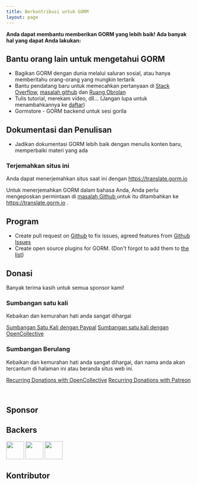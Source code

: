 ```yaml
---
title: Berkontribusi untuk GORM
layout: page
---
```

**Anda dapat membantu memberikan GORM yang lebih baik! Ada banyak hal yang dapat Anda lakukan:**

## Bantu orang lain untuk mengetahui GORM

* Bagikan GORM dengan dunia melalui saluran sosial, atau hanya memberitahu orang-orang yang mungkin tertarik
* Bantu pendatang baru untuk memecahkan pertanyaan di [Stack Overflow](https://stackoverflow.com/questions/tagged/go-gorm), [masalah github](https://github.com/jinzhu/gorm/issues) dan [Ruang Obrolan](/community.html#Chat)
* Tulis tutorial, merekam video, dll... (Jangan lupa untuk menambahkannya ke [daftar](/community.html))
* Gormstore - GORM backend untuk sesi gorila

## Dokumentasi dan Penulisan

* Jadikan dokumentasi GORM lebih baik dengan menulis konten baru, memperbaiki materi yang ada

### Terjemahkan situs ini

Anda dapat menerjemahkan situs saat ini dengan <https://translate.gorm.io>

Untuk menerjemahkan GORM dalam bahasa Anda, Anda perlu mengeposkan permintaan di [ masalah Github ](https://github.com/jinzhu/gorm.io/issues) untuk itu ditambahkan ke <a href = "https://translate.gorm.io"> https://translate.gorm.io </a>.

## Program

* Create pull request on [Github](https://github.com/jinzhu/gorm) to fix issues, agreed features from [Github Issues](https://github.com/jinzhu/gorm/issues)
* Create open source plugins for GORM. (Don't forgot to add them to [the list](/community.html#Open-Sources))

## Donasi

Banyak terima kasih untuk semua sponsor kami!

### Sumbangan satu kali

Kebaikan dan kemurahan hati anda sangat dihargai

[Sumbangan Satu Kali dengan Paypal](https://www.paypal.me/zhangjinzhu) [Sumbangan satu kali dengan OpenCollective](https://opencollective.com/gorm)

### Sumbangan Berulang

Kebaikan dan kemurahan hati anda sangat dihargai, dan nama anda akan tercantum di halaman ini atau beranda situs web ini.

[Recurring Donations with OpenCollective](https://opencollective.com/gorm) [Recurring Donations with Patreon](https://www.patreon.com/jinzhu)

<br />

## Sponsor

<object type="image/svg+xml" data="https://opencollective.com/gorm/tiers/sponsor.svg?avatarHeight=68&width=740"></object>

## Backers

<div class="backers-list">
  
<a href="https://www.patreon.com/jeffprestes"><img style="width: 48px" src="http://i.imgur.com/7SPpyLw.jpg"></img></a>
<a href="https://www.patreon.com/user/creators?u=5447334"><img style="width: 48px" src="https://c8.patreon.com/2/400/5447334"></img></a>
<a href="https://www.patreon.com/user/creators?u=4875083"><img style="width: 48px" src="https://c8.patreon.com/2/100/4875083"></img></a>
</div>

<object type="image/svg+xml" data="https://opencollective.com/gorm/tiers/backer.svg?avatarHeight=48&width=740"></object>

## Kontributor

<object type="image/svg+xml" data="https://opencollective.com/gorm/contributors.svg?avatarHeight=32&width=740"></object>
